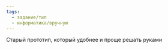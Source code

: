 ```yaml
---
tags:
  - задание/тип
  - информатика/вручную
---
```

Старый прототип, который удобнее и проще решать руками